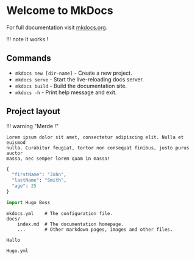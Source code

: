 # Welcome to MkDocs

For full documentation visit [mkdocs.org][1].

!!! note
    It works !

## Commands

* `mkdocs new [dir-name]` - Create a new project.
* `mkdocs serve` - Start the live-reloading docs server.
* `mkdocs build` - Build the documentation site.
* `mkdocs -h` - Print help message and exit.

## Project layout

!!! warning "Merde !"

    Lorem ipsum dolor sit amet, consectetur adipiscing elit. Nulla et euismod
    nulla. Curabitur feugiat, tortor non consequat finibus, justo purus auctor
    massa, nec semper lorem quam in massa!


```python
{
  "firstName": "John",
  "lastName": "Smith",
  "age": 25
}
```

```python
import Hugo Boss
```


```
mkdocs.yml    # The configuration file.
docs/
    index.md  # The documentation homepage.
    ...       # Other markdown pages, images and other files.

Hallo

Hugo.yml
```

[1]:	https://www.mkdocs.org